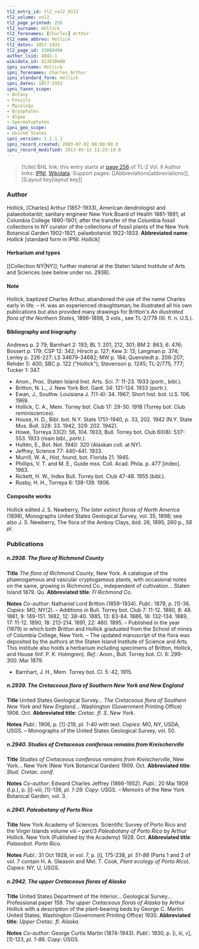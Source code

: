 ```yaml
---
tl2_entry_id: tl2_vol2_0312
tl2_volume: vol2
tl2_page_printed: 256
tl2_surname: Hollick
tl2_forenames: [Charles] Arthur
tl2_name_abbrev: Hollick
tl2_dates: 1857-1933
tl2_page_id: 33068498
author_lsid: 4043-1
wikidata_id: Q13430600
ipni_surname: Hollick
ipni_forenames: Charles Arthur
ipni_standard_form: Hollick
ipni_dates: 1857-1933
ipni_taxon_scope: 
- Botany
- Fossils
- Mycology
- Bryophytes
- Algae
- Spermatophytes
ipni_geo_scope: 
- United States
ipni_version: 1.1.1.1
ipni_record_created: 2003-07-02 00:00:00.0
ipni_record_modified: 2013-05-15 11:29:19.0
---
```


> [!cite] BHL link: this entry starts at [page 256](https://www.biodiversitylibrary.org/page/33068498) of TL-2 Vol. II
> Author links: [IPNI](https://www.ipni.org/a/4043-1), [Wikidata](https://www.wikidata.org/wiki/Q13430600). Support pages: [[Abbreviations|abbreviations]], [[Layout key|layout key]]

### Author

Hollick, \[Charles\] Arthur (1857-1933), American dendrologist and palaeobotanbt; sanitary engineer New York Board of Health 1881-1891; at Columbia College 1890-1901; after the transfer of the Columbia fossil collections to NY curator of the collections of fossil plants of the New York Botanical Garden 1902-1921, palaebotanist 1922-1933. 
**Abbreviated name**: *Hollick* \[standard form in IPNI: *Hollick*\]

#### Herbarium and types

[[Collection NY|NY]]; further material at the Staten Island Institute of Arts and Sciences (see below under no. 2938).

#### Note

Hollick, baptized Charles Arthur, abandoned the use of the name Charles early in life. – H. was an experienced draughtsman; he illustrated all his own publications but also provided many drawings for Britton's *An illustrated flora of the Northern States*, 1896-1898, 3 vols., see TL-2/778 (III. fl. n. U.S.).

#### Bibliography and biography

Andrews p. 2 79; Barnhart 2: 193; BL 1: 201, 212, 301; BM 2: 863, 6: 476; Bossert p. 179; CSP 12: 342; Hirsch p. 127; Kew 3: 13; Langman p. 374; Lenley p. 226-227; LS 34679-34682; MW p. 184; Quenstedt p. 206-207; Rehder 5: 400; SBC p. 122 ("Hollick"); Stevenson p. 1245; TL-2/775, 777; Tucker 1: 347.
- Anon., Proc. Staten Island Inst. Arts. Sci. 7: 11-23. 1933 (portr., bibl.).
- Britton, N. L., J. New York Bot. Gard. 34: 121-124. 1933 (portr.).
- Ewan, J., Southw. Louisiana J. 7(1-4): 34. 1967; Short hist. bot. U.S. 106. 1969.
- Hollick, C. A., Mem. Torrey bot. Club 17: 29-30. 1918 (Torrey bot. Club reminiscences).
- House, H. D., Bibl. bot. N.Y. State 1751-1940, p. 33, 202. 1942 (N.Y. State Mus. Bull. 328: 33. 1942, 329: 202. 1942).
- Howe, Torreya 33(2): 56, 104. 1933; Bull. Torrey bot. Club 60(8): 537-553. 1933 (main bibl., portr.).
- Hultén, E., Bot. Not. 1940: 320 (Alaskan coll. at NY).
- Jeffrey, Science 77: 440-441. 1933.
- Murrill, W. A., Hist, found, bot. Florida 21. 1945.
- Phillips, V. T. and M. E., Guide mss. Coll. Acad. Phila. p. 477 \[index\]. 1963.
- Rickett, H. W., Index Bull. Torrey bot. Club 47-48. 1955 (bibl.).
- Rusby, H. H., Torreya 6: 138-139. 1906.

#### Composite works

Hollick edited J. S. Newberry, *The later extinct floras of North America* (1898), Monographs United States Geological Survey, vol. 35, 1898; see also J. S. Newberry, The flora of the Amboy Clays, ibid. 26, 1895, 260 p., *58 pl*.

### Publications

##### n.2938. The flora of Richmond County

**Title**
*The flora of Richmond County*, New York. A catalogue of the phaenogamous and vascular cryptogamous plants, with occasional notes on the same, growing in Richmond Co., independent of cultivation... Staten Island 1879. Qu.
**Abbreviated title**: *Fl Richmond Co.*

**Notes**
*Co-author*: Nathaniel Lord Britton (1859-1934).
*Publ*.: 1879, p. \[1\]-36. *Copies*: MO, NY(2). – Additions in Bull. Torrey bot. Club 7: 11-12. 1880, 8: 48. 1881, 9: 149-151. 1882, 12: 38-40. 1885, 13: 83-84. 1886, 16: 132-134. 1889, 17: 11-12. 1890, 18: 213-214. 1891, 22: 460. 1895. – Published in the year (1879) in which both Britton and Hollick graduated from the School of mines of Columbia College, New York. – The updated manuscript of the flora was deposited by the authors at the Staten Island Institute of Science and Arts. This institute also holds a herbarium including specimens of Britton, Hollick, and House (Inf. P. K. Holmgren).
*Ref*.: Anon., Bull. Torrey bot. Cl. 6: 299-300. Mar 1879.
- Barnhart, J. H., Mem. Torrey bot. Cl. 5: 42, 1915.

##### n.2939. The Cretaceous flora of Southern New York and New England

**Title**
United States Geological Survey... *The Cretaceous flora of Southern New York and New England*... Washington (Government Printing Office) 1906. Oct.
**Abbreviated title**: *Cretac. fl. S. New York*.

**Notes**
*Publ*.: 1906, p. \[1\]-219, *pl. 1-40* with text. *Copies*: MO, NY, USDA, USGS. – Monographs of the United States Geological Survey, vol. 50.

##### n.2940. Studies of Cretaceous coniferous remains from Kreischerville

**Title**
*Studies of Cretaceous coniferous remains from Kreischerville*, New York... New York (New York Botanical Garden) 1909. Oct.
**Abbreviated title**: *Stud. Cretac. conif*.

**Notes**
*Co-author*: Edward Charles Jeffrey (1866-1952).
*Publ*.: 20 Mai 1909 (t.p.), p. \[i\]-viii, \[1\]-138, *pl. 1-29.* *Copy*: USGS. – Memoirs of the New York Botanical Garden, vol. 3.

##### n.2941. Paleobotany of Porto Rico

**Title**
New York Academy of Sciences. Scientific Survey of Porto Rico and the Virgin Islands volume viii – part/3 *Paleobotany of Porto Rico* by Arthur Hollick. New York (Published by the Academy) 1928. Oct.
**Abbreviated title**: *Palaeobot. Porto Rico*.

**Notes**
*Publ*.: 31 Oct 1928, in vol. 7, p. \[i\], 175-238, *pl. 51-88* (Parts 1 and 2 of vol. 7 contain H. A. Gleason and Mel. T. Cook, *Plant ecology of Porto Rico*). *Copies*: NY, U, USGS.

##### n.2942. The upper Cretaceous floras of Alaska

**Title**
United States Department of the Interior... Geological Survey... Professional paper 159. *The upper Cretaceous floras of Alaska* by Arthur Hollick with a description of the plant-bearing beds by George C. Martin. United States, Washington (Government Printing Office) 1930.
**Abbreviated title**: *Upper Cretac. fl. Alaska*.

**Notes**
*Co-author*: George Curtis Martin (1874-1943).
*Publ*.: 1930, p. \[i, iii, v\], \[1\]-123, *pl. 1-86.* *Copy*: USGS.

